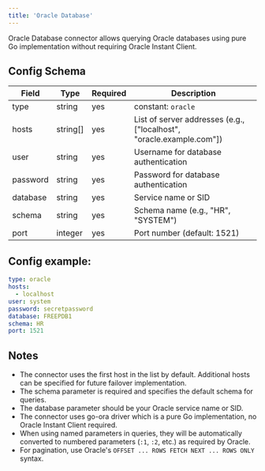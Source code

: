```yaml
---
title: 'Oracle Database'
---
```


Oracle Database connector allows querying Oracle databases using pure Go implementation without requiring Oracle Instant Client.

## Config Schema

| Field | Type | Required | Description |
|-------|------|----------|-------------|
| type | string | yes | constant: `oracle` |
| hosts | string[] | yes | List of server addresses (e.g., ["localhost", "oracle.example.com"]) |
| user | string | yes | Username for database authentication |
| password | string | yes | Password for database authentication |
| database | string | yes | Service name or SID |
| schema | string | yes | Schema name (e.g., "HR", "SYSTEM") |
| port | integer | yes | Port number (default: 1521) |

## Config example:

```yaml
type: oracle
hosts:
  - localhost
user: system
password: secretpassword
database: FREEPDB1
schema: HR
port: 1521
```

## Notes

- The connector uses the first host in the list by default. Additional hosts can be specified for future failover implementation.
- The schema parameter is required and specifies the default schema for queries.
- The database parameter should be your Oracle service name or SID.
- The connector uses go-ora driver which is a pure Go implementation, no Oracle Instant Client required.
- When using named parameters in queries, they will be automatically converted to numbered parameters (`:1`, `:2`, etc.) as required by Oracle.
- For pagination, use Oracle's `OFFSET ... ROWS FETCH NEXT ... ROWS ONLY` syntax. 